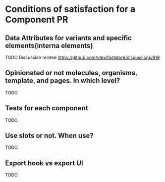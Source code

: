 # Conditions of satisfaction for a Component PR

## Data Attributes for variants and specific elements(interna elements)
TODO
Discussion related https://github.com/vtex/faststore/discussions/919

## Opinionated or not molecules, organisms, template, and pages. In which level?
TODO 

## Tests for each component
TODO

## Use slots or not. When use?
TODO

## Export hook vs export UI
TODO